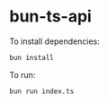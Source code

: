 # bun-ts-api

To install dependencies:

```bash
bun install
```

To run:

```bash
bun run index.ts
```



